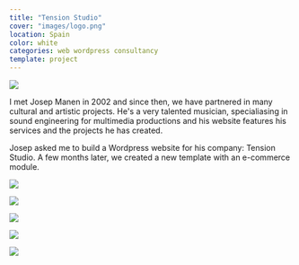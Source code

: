 ```yaml
---
title: "Tension Studio"
cover: "images/logo.png"
location: Spain
color: white
categories: web wordpress consultancy
template: project
---
```


![](/work/tension-studio/images/0.png)

I met Josep Manen in 2002 and since then, we have partnered in many cultural and artistic projects. He's a very talented musician, specialiasing in sound engineering for multimedia productions and his website features his services and the projects he has created.

Josep asked me to build a Wordpress website for his company: Tension Studio. A few months later, we created a new template with an e-commerce module.

![](/work/tension-studio/images/1.jpg)

![](/work/tension-studio/images/2.jpg)

![](/work/tension-studio/images/3.jpg)

![](/work/tension-studio/images/4.jpg)

![](/work/tension-studio/images/5.jpg)
